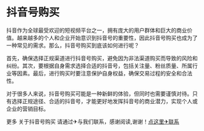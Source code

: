 # 抖音号购买

抖音作为全球最受欢迎的短视频平台之一，拥有庞大的用户群体和巨大的商业价值。越来越多的个人和企业开始意识到抖音号的重要性，因此抖音号购买也成为了一种常见的需求。那么，抖音号购买到底该如何进行呢？

首先，确保选择正规渠道进行抖音号购买，避免因为非法渠道购买而导致的风险和纠纷。其次，要根据自身需求选择合适的抖音号，包括关注量、粉丝质量、所属行业等因素。最后，进行购买时要注意保护自身权益，确保交易过程的安全和合法性。

对于很多人来说，抖音号购买可能是一种新鲜的体验，但同时也需要谨慎对待。只有选择正规途径、合适的抖音号，才能更好地发挥抖音号的商业潜力，实现个人或企业的营销目标。

更多 关于抖音号购买 请通过✈与我们联系，感谢阅读,谢谢！[点这里✈联系](https://abc.k02.cc)